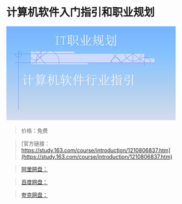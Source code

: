 # 计算机软件入门指引和职业规划

![img](../../../assets/study163/free/77d6e15c432e48daaed63613fa43f2f2.jpg)

> 价格：免费

> [官方链接：https://study.163.com/course/introduction/1210806837.htm](https://study.163.com/course/introduction/1210806837.htm)

> [阿里网盘：]()

> [百度网盘：]()

> [夸克网盘：]()
